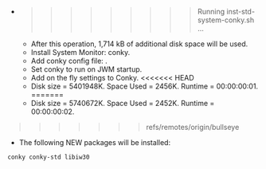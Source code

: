 * >>>>>>>>> Running inst-std-system-conky.sh ...
  * After this operation, 1,714 kB of additional disk space will be used.
  * Install System Monitor: conky.
  * Add conky config file: .
  * Set conky to run on JWM startup.
  * Add on the fly settings to Conky.
<<<<<<< HEAD
  * Disk size = 5401948K. Space Used = 2456K. Runtime = 00:00:00:01.
=======
  * Disk size = 5740672K. Space Used = 2452K. Runtime = 00:00:00:02.
>>>>>>> refs/remotes/origin/bullseye
  * The following NEW packages will be installed:
  ```bash
conky conky-std libiw30
  ```

